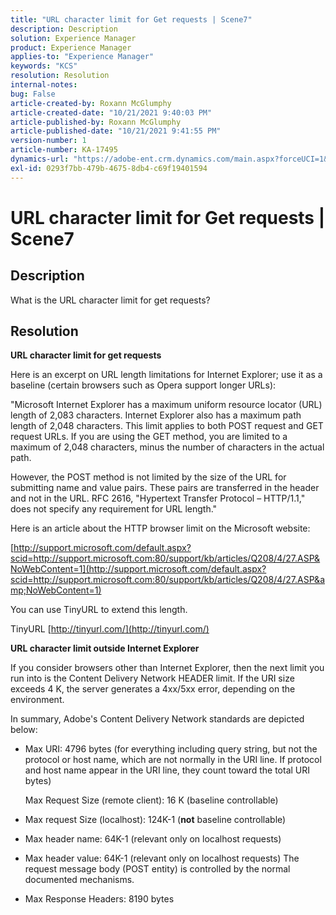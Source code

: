 ```yaml
---
title: "URL character limit for Get requests | Scene7"
description: Description
solution: Experience Manager
product: Experience Manager
applies-to: "Experience Manager"
keywords: "KCS"
resolution: Resolution
internal-notes: 
bug: False
article-created-by: Roxann McGlumphy
article-created-date: "10/21/2021 9:40:03 PM"
article-published-by: Roxann McGlumphy
article-published-date: "10/21/2021 9:41:55 PM"
version-number: 1
article-number: KA-17495
dynamics-url: "https://adobe-ent.crm.dynamics.com/main.aspx?forceUCI=1&pagetype=entityrecord&etn=knowledgearticle&id=6a89cf70-b732-ec11-b6e5-000d3a5ba97a"
exl-id: 0293f7bb-479b-4675-8db4-c69f19401594
---
```

# URL character limit for Get requests | Scene7

## Description


What is the URL character limit for get requests?


## Resolution


<b>URL character limit for get requests</b>

Here is an excerpt on URL length limitations for Internet Explorer; use it as a baseline (certain browsers such as Opera support longer URLs):

"Microsoft Internet Explorer has a maximum uniform resource locator (URL) length of 2,083 characters. Internet Explorer also has a maximum path length of 2,048 characters. This limit applies to both POST request and GET request URLs. If you are using the GET method, you are limited to a maximum of 2,048 characters, minus the number of characters in the actual path.

However, the POST method is not limited by the size of the URL for submitting name and value pairs. These pairs are transferred in the header and not in the URL. RFC 2616, "Hypertext Transfer Protocol – HTTP/1.1," does not specify any requirement for URL length."

Here is an article about the HTTP browser limit on the Microsoft website:

[http://support.microsoft.com/default.aspx?scid=http://support.microsoft.com:80/support/kb/articles/Q208/4/27.ASP&NoWebContent=1](http://support.microsoft.com/default.aspx?scid=http://support.microsoft.com:80/support/kb/articles/Q208/4/27.ASP&amp;NoWebContent=1)

You can use TinyURL to extend this length.

TinyURL [http://tinyurl.com/](http://tinyurl.com/)

<b>URL character limit outside Internet Explorer</b>

If you consider browsers other than Internet Explorer, then the next limit you run into is the Content Delivery Network HEADER limit. If the URI size exceeds 4 K, the server generates a 4xx/5xx error, depending on the environment.

In summary, Adobe's Content Delivery Network standards are depicted below:

- Max URI: 4796 bytes (for everything including query string, but not the protocol or host name, which are not normally in the URI line. If protocol and host name appear in the URI line, they count toward the total URI bytes)

    Max Request Size (remote client): 16 K (baseline controllable)
- Max request Size (localhost): 124K-1 (<b>not</b> baseline controllable)
- Max header name: 64K-1 (relevant only on localhost requests)
- Max header value: 64K-1 (relevant only on localhost requests) The request message body (POST entity) is controlled by the normal documented mechanisms.
- Max Response Headers: 8190 bytes
